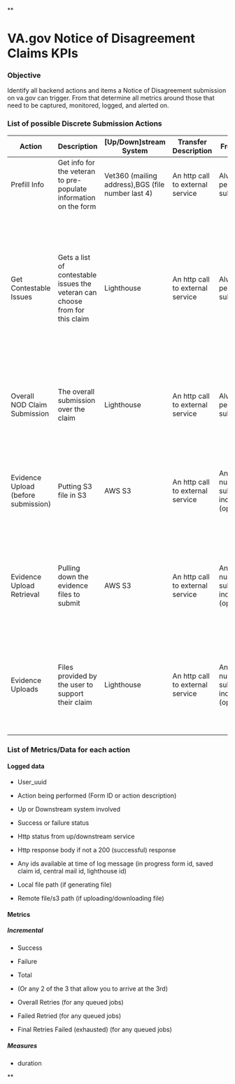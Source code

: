 **

VA.gov Notice of Disagreement Claims KPIs
=========================================

  

### Objective 

Identify all backend actions and items a Notice of Disagreement submission on va.gov can trigger. From that determine all metrics around those that need to be captured, monitored, logged, and alerted on. 

  

### List of possible Discrete Submission Actions

Action | Description | [Up/Down]stream System | Transfer Description | Frequency | Consequence of Failure
-- | -- | -- | -- | -- | -- 
Prefill Info | Get info for the veteran to pre-populate information on the form | Vet360 (mailing address),BGS (file number last 4) | An http call to external service | Always 1 per submission | User cannot begin the form
Get Contestable Issues | Gets a list of contestable issues the veteran can choose from for this claim | Lighthouse | An http call to external service | Always 1 per submission | User is allowed to continue, must enter in their own contentions. May cause confusion if user does not know it, or delay claim if they enter something different that what they requested before.
Overall NOD Claim Submission | The overall submission over the claim | Lighthouse | An http call to external service | Always 1 per submission | User sees an error message on the webpage. Save in progress data is retained. They may attempt later.
Evidence Upload (before submission) | Putting S3 file in S3 | AWS S3 | An http call to external service | Any number per submission, including 0 (optional) | User sees an error message on the webpage. Evidence is not included in submission or user must reupload on the webpage.
Evidence Upload Retrieval | Pulling down the evidence files to submit | AWS S3 | An http call to external service | Any number per submission, including 0 (optional) | Happens via queued job, user is not aware if this fails. Evidence just does not get to the VA, while the user thinks that it did
Evidence Uploads | Files provided by the user to support their claim | Lighthouse | An http call to external service | Any number per submission, including 0 (optional) | Happens via queued job, user is not aware if this fails. Evidence just does not get to the VA, while the user thinks that it did
  

### List of Metrics/Data for each action

#### Logged data

*   User\_uuid
    
*   Action being performed (Form ID or action description)
    
*   Up or Downstream system involved
    
*   Success or failure status
    
*   Http status from up/downstream service
    
*   Http response body if not a 200 (successful) response 
    
*   Any ids available at time of log message (in progress form id, saved claim id, central mail id, lighthouse id)
    
*   Local file path (if generating file)
    
*   Remote file/s3 path (if uploading/downloading file)
    

  

#### Metrics

##### Incremental

*   Success
    
*   Failure
    
*   Total 
    
*   (Or any 2 of the 3 that allow you to arrive at the 3rd)
*   Overall Retries (for any queued jobs)
*   Failed Retried (for any queued jobs)
*   Final Retries Failed (exhausted) (for any queued jobs)
    

##### Measures

*   duration
    

  
**
